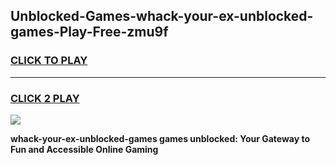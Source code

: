 
## Unblocked-Games-whack-your-ex-unblocked-games-Play-Free-zmu9f
<h3>
<a href="https://premium76.site?title=whack-your-ex-unblocked-games&ref=23A">CLICK TO PLAY</a></h3>
<hr>

<h3>
<a href="https://premium76.site?title=whack-your-ex-unblocked-games&ref=23A">CLICK 2 PLAY</a>
  
</h3>

<a href="https://premium76.site?title=whack-your-ex-unblocked-games&ref=23A"><img src="https://clearcache.store/games.png"></a>


**whack-your-ex-unblocked-games games unblocked: Your Gateway to Fun and Accessible Online Gaming**
